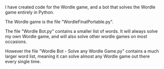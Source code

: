 I have created code for the Wordle game, and a bot that solves the Wordle game entirely in Python.

The Wordle game is the file "WordleFinalPortable.py".


The file "Wordle Bot.py" contains a smaller list of words. It will always solve my own Wordle game, and will also solve other wordle games on most occasions.

However the file "Wordle Bot - Solve any Wordle Game.py" contains a much larger word list, meaning it can solve almost any Wordle game out there every single time.
